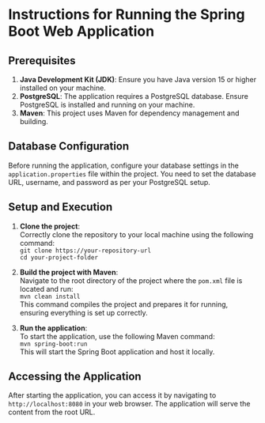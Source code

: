 # Instructions for Running the Spring Boot Web Application

## Prerequisites

1. **Java Development Kit (JDK)**: Ensure you have Java version 15 or higher installed on your machine.
2. **PostgreSQL**: The application requires a PostgreSQL database. Ensure PostgreSQL is installed and running on your machine.
3. **Maven**: This project uses Maven for dependency management and building.

## Database Configuration

Before running the application, configure your database settings in the `application.properties` file within the project. You need to set the database URL, username, and password as per your PostgreSQL setup.

## Setup and Execution

1. **Clone the project**:  
   Correctly clone the repository to your local machine using the following command:  
   `git clone https://your-repository-url`  
   `cd your-project-folder`

2. **Build the project with Maven**:  
   Navigate to the root directory of the project where the `pom.xml` file is located and run:  
   `mvn clean install`  
   This command compiles the project and prepares it for running, ensuring everything is set up correctly.

3. **Run the application**:  
   To start the application, use the following Maven command:  
   `mvn spring-boot:run`  
   This will start the Spring Boot application and host it locally.

## Accessing the Application

After starting the application, you can access it by navigating to `http://localhost:8080` in your web browser. The application will serve the content from the root URL.